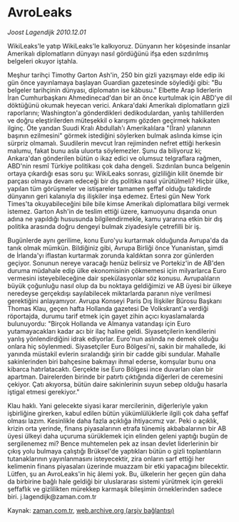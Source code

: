 # AvroLeaks

*Joost Lagendijk 2010.12.01*

<td class="columnist-detail">
<p>WikiLeaks'le yatıp WikiLeaks'le kalkıyoruz. Dünyanın her köşesinde insanlar Amerikalı diplomatların dünyayı nasıl gördüğünü ifşa eden sızdırılmış belgeleri okuyor iştahla.</p>
<p>
<div id="haberMetinDiv">
<p>Meşhur tarihçi Timothy Garton Ash'in, 250 bin gizli yazışmayı elde edip iki gün önce yayınlamaya başlayan Guardian gazetesinde söylediği gibi: "Bu belgeler tarihçinin dünyası, diplomatın ise kâbusu." Elbette Arap liderlerin İran Cumhurbaşkanı Ahmedinecad'dan bir an önce kurtulmak için ABD'ye dil döktüğünü okumak heyecan verici. Ankara'daki Amerikalı diplomatların gizli raporlarını; Washington'a gönderdikleri dedikodulardan, yanlış tahlillerden ve doğru eleştirilerden müteşekkil o karışımı gözden geçirmek hakikaten ilginç. Öte yandan Suudi Kralı Abdullah'ı Amerikalılara "(İran) yılanının başının ezilmesini" görmek istediğini söylerken bulmak aslında kimse için sürpriz olmamalı. Suudilerin mevcut İran rejiminden nefret ettiği herkesin malumu, fakat bunu asla uluorta söylemezler. Şunu da biliyoruz ki; Ankara'dan gönderilen bütün o ikaz edici ve olumsuz telgraflara rağmen, ABD'nin resmî Türkiye politikası çok daha dengeli. Sızdırılan bunca belgenin ortaya çıkardığı esas soru şu: WikiLeaks sonrası, gizliliğin kilit önemde bir parçası olmaya devam edeceği bir dış politika nasıl yürütülmeli? Hiçbir ülke, yapılan tüm görüşmeler ve istişareler tamamen şeffaf olduğu takdirde dünyanın geri kalanıyla dış ilişkiler inşa edemez. Ertesi gün New York Times'ta okuyabileceğini bile bile kimse Amerikalı diplomatlara bilgi vermek istemez. Garton Ash'in de teslim ettiği üzere, kamuoyunu dışarıda onun adına ne yapıldığı hususunda bilgilendirmekle, kamu yararına etkin bir dış politika arasında doğru dengeyi bulmak ziyadesiyle çetrefilli bir iş.
<p>Bugünlerde aynı gerilime, konu Euro'yu kurtarmak olduğunda Avrupa'da da tanık olmak mümkün. Bildiğiniz gibi, Avrupa Birliği önce Yunanistan, şimdi de İrlanda'yı iflastan kurtarmak zorunda kaldıktan sonra zor günlerden geçiyor. Sonunun nereye varacağı henüz belirsiz ve Portekiz'in de AB'den duruma müdahale edip ülke ekonomisinin çökmemesi için milyarlarca Euro vermesini isteyebileceğine dair spekülasyonlar söz konusu. Avrupalıların büyük çoğunluğu nasıl olup da bu noktaya geldiğimizi ve AB üyesi bir ülkeye neredeyse gerçekdışı sayılabilecek miktarlarda paranın niye verilmesi gerektiğini anlayamıyor. Avrupa Konseyi Paris Dış İlişkiler Bürosu Başkanı Thomas Klau, geçen hafta Hollanda gazetesi De Volkskrant'a verdiği röportajda, durumu tarif etmek için gayet zihin açıcı kıyaslamalarda bulunuyordu: "Birçok Hollanda ve Almanya vatandaşı için Euro yutamayacakları kadar acı bir ilaç haline geldi. Siyasetçilerin kendilerini yanlış yönlendirdiğini idrak ediyorlar. Euro'nun aslında ne demek olduğu onlara hiç söylenmedi. Siyasetçiler Euro Bölgesi'ni, sakin bir mahallede, iki yanında müstakil evlerin sıralandığı şirin bir cadde gibi sundular. Mahalle sakinlerinden biri bahçesine bakmayı ihmal ederse, komşular bunu ona kibarca hatırlatacaktı. Gerçekte ise Euro Bölgesi ince duvarları olan bir apartman. Dairelerden birinde bir patırtı çıktığında diğerleri de ceremesini çekiyor. Çatı akıyorsa, bütün daire sakinlerinin suyun sebep olduğu hasarla iştigal etmesi gerekiyor."
<p>Klau haklı. Yani gelecekte siyasi karar mercilerinin, diğerleriyle yakın işbirliğine girerken, kabul edilen bütün yükümlülüklerle ilgili çok daha şeffaf olması lazım. Kesinlikle daha fazla açıklığa ihtiyacımız var. Peki o açıklık, krizin orta yerinde, finans piyasalarının etrafa tünemiş akbabalarının bir AB üyesi ülkeyi daha uçuruma sürüklemek için elinden geleni yaptığı bugün de sergilenemez mi? Bence muhtemelen pek az insan devlet liderlerinin bir çıkış yolu bulmaya çalıştığı Brüksel'de yaptıkları bütün o gizli toplantıların tutanaklarının yayınlanmasını isteyecektir, zira onların sarf ettiği her kelimenin finans piyasaları üzerinde muazzam bir etki yapacağını bilecektir. Lütfen, şu an AvroLeaks'in hiç âlemi yok. Bu, ülkelerin her geçen gün daha da birbirine bağlı hale geldiği bir uluslararası sistemi yürütmek için gerekli şeffaflık ve gizlilikten mürekkep karmaşık bileşimin örneklerinden sadece biri. j.lagendijk@zaman.com.tr</p></p></p></div>
</p>
<a href="http://web.archive.org/web/20110107140457/mailto:j.lagendijk@zaman.com.tr">
</a></td>

Kaynak: [zaman.com.tr](http://zaman.com.tr/yazar.do?yazino=1059101), [web.archive.org (arşiv bağlantısı)](http://web.archive.org/web/20110107140457/http://www.zaman.com.tr/yazar.do?yazino=1059101)
